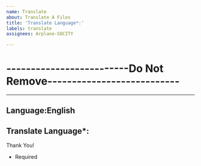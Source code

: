 ```yaml
---
name: Translate
about: Translate A Files
title: 'Translate Language*:'
labels: translate
assignees: Arplane-SOCITY

---
```


# -------------------------Do Not Remove---------------------------
---
Language:English
---
Translate Language*:
---
Thank You!
* Required
